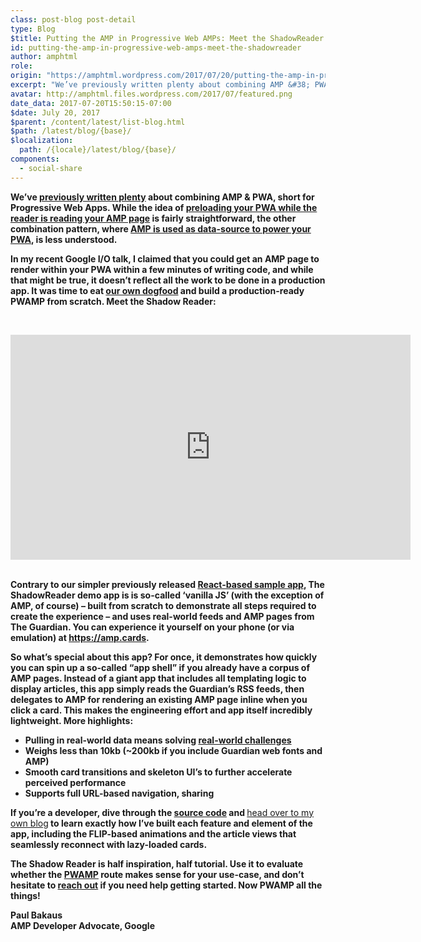 ```yaml
---
class: post-blog post-detail
type: Blog
$title: Putting the AMP in Progressive Web AMPs: Meet the ShadowReader
id: putting-the-amp-in-progressive-web-amps-meet-the-shadowreader
author: amphtml
role: 
origin: "https://amphtml.wordpress.com/2017/07/20/putting-the-amp-in-progressive-web-amps-meet-the-shadowreader/amp/"
excerpt: "We’ve previously written plenty about combining AMP &#38; PWA, short for Progressive Web Apps. While the idea of preloading your PWA while the reader is reading your AMP page is fairly straightforward, the other combination pattern, where AMP is used as data-source to power your PWA, is less understood. In my recent Google I/O talk, [&#8230;]"
avatar: http://amphtml.files.wordpress.com/2017/07/featured.png
date_data: 2017-07-20T15:50:15-07:00
$date: July 20, 2017
$parent: /content/latest/list-blog.html
$path: /latest/blog/{base}/
$localization:
  path: /{locale}/latest/blog/{base}/
components:
  - social-share
---
```


<div class="amp-wp-article-content">
<p><strong>We’ve </strong><a href="https://amphtml.wordpress.com/2017/04/06/from-amp-to-progressive-web-app/"><strong>previously written plenty</strong></a><strong> about combining AMP &amp; PWA, short for Progressive Web Apps. While the idea of </strong><a href="https://www.ampproject.org/docs/guides/pwa-amp/amp-to-pwa"><strong>preloading your PWA while the reader is reading your AMP page</strong></a><strong> is fairly straightforward, the other combination pattern, where </strong><a href="https://www.ampproject.org/docs/guides/pwa-amp/amp-in-pwa"><strong>AMP is used as data-source to power your PWA</strong></a><strong>, is less understood.</strong></p>
<p><strong>In my recent Google I/O talk</strong><strong>, I claimed that you could get an AMP page to render within your PWA within a few minutes of writing code, and while that might be true, it doesn’t reflect all the work to be done in a production app. It was time to eat <a href="https://en.wikipedia.org/wiki/Eating_your_own_dog_food" target="_blank" rel="noopener">our own dogfood</a> and build a production-ready PWAMP from scratch. Meet the Shadow Reader:</strong></p>
<p>&nbsp;</p>
<div class="embed-httpsgfycatcom"><iframe src='https://gfycat.com/ifr/sameamusinginganue' frameborder='0' scrolling='no' width='640' height='360'  allowfullscreen></iframe></div>
<p><strong><br />
Contrary to our simpler previously released </strong><a href="https://github.com/ampproject/amp-publisher-sample/tree/master/amp-pwa"><strong>React-based sample app</strong></a><strong>, The ShadowReader demo app is is so-called ‘vanilla JS’ (with the exception of AMP, of course) – built from scratch to demonstrate all steps required to create the experience &#8211; and uses real-world feeds and AMP pages from The Guardian. You can experience it yourself on your phone (or via emulation) at </strong><a href="https://amp.cards"><strong>https://amp.cards</strong></a><strong>.</strong></p>
<p><strong>So what’s special about this app? For once, it demonstrates how quickly you can spin up a so-called “app shell” if you already have a corpus of AMP pages. Instead of a giant app that includes all templating logic to display articles, this app simply reads the Guardian’s RSS feeds, then delegates to AMP for rendering an existing AMP page inline when you click a card. This makes the engineering effort and app itself incredibly lightweight. More highlights:</strong></p>
<ul>
<li ><strong>Pulling in real-world data means solving <a href="https://paulbakaus.com/tutorials/html5/building-a-pwamp-0-introducing-the-shadowreader/">real-world challenges</a></strong></li>
<li ><strong>Weighs less than 10kb (~200kb if you include Guardian web fonts and AMP)</strong></li>
<li ><strong>Smooth card transitions and skeleton UI’s to further accelerate perceived performance</strong></li>
<li ><strong>Supports full URL-based navigation, sharing</strong></li>
</ul>
<p><strong>If you’re a developer, dive through the </strong><a href="https://github.com/ampproject/amp-publisher-sample/tree/master/amp-pwa-reader"><strong>source code</strong></a><strong> and </strong><a href="https://paulbakaus.com/tutorials/html5/building-a-pwamp-0-introducing-the-shadowreader/">head over to my own blog</a><strong> to learn exactly how I’ve built each feature and element of the app, including the FLIP-based animations and the article views that seamlessly reconnect with lazy-loaded cards.</strong></p>
<p><strong>The Shadow Reader is half inspiration, half tutorial. Use it to evaluate whether the </strong><a href="https://www.ampproject.org/docs/guides/pwa-amp/amp-in-pwa"><strong>PWAMP</strong></a><strong> route makes sense for your use-case, and don’t hesitate to </strong><a href="https://www.ampproject.org/support/developer/"><strong>reach out</strong></a><strong> if you need help getting started. Now PWAMP all the things!</strong></p>
<p><strong>Paul Bakaus<br />
</strong><strong>AMP Developer Advocate, Google</strong></p><br />  
</div>

